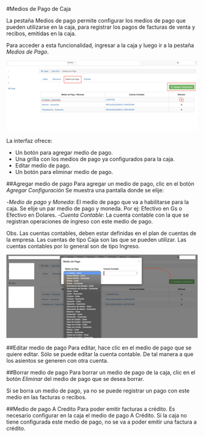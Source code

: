 #Medios de Pago de Caja

La pestaña Medios de pago permite configurar los medios de pago
que pueden utilizarse en la caja, para registrar los pagos de facturas
de venta y recibos, emitidas en la caja.

Para acceder a esta funcionalidad, ingresar a la caja y luego ir a la pestaña
*Medios de Pago*.

![Medios de Pago](img/medios_de_pago.png)

La interfaz ofrece:

- Un botón para agregar medio de pago.
- Una grilla con los medios de pago ya configurados para la caja.
- Editar medio de pago.
- Un botón para eliminar medio de pago.

##Agregar medio de pago
Para agregar un medio de pago, clic en el botón *Agregar Configuración*
Se muestra una pantalla donde se elije:

-*Medio de pago y Moneda*: El medio de pago que va a habilitarse para la caja. Se elije un par medio de pago y moneda. Por ej: Efectivo en Gs o Efectivo en Dolares. 
-*Cuenta Contable*: La cuenta contable con la que se registran operaciones de ingreso con este medio de pago.

Obs. Las cuentas contables, deben estar definidas en el plan de cuentas de la empresa. Las cuentas
de tipo Caja son las que se pueden utilizar. Las cuentas contables por lo general son de tipo Ingreso.

![Agregar Medio de Pago](img/agregar_medio_de_pago.png)

##Editar medio de pago
Para editar, hace clic en el medio de pago que se quiere editar. Sólo se puede editar
la cuenta contable. De tal manera a que los asientos se generen con otra cuenta.

##Borrar medio de pago
Para borrar un medio de pago de la caja, clic en el botón *Eliminar* del medio de pago que se desea
borrar.

Si se borra un medio de pago, ya no se puede registrar un pago con este medio en las facturas o recibos.

##Medio de pago A Credito
Para poder emitir facturas a crédito. Es necesario configurar en la caja el medio de pago A Crédito.
Si la caja no tiene configurada este medio de pago, no se va a poder emitir una factura a crédito.

